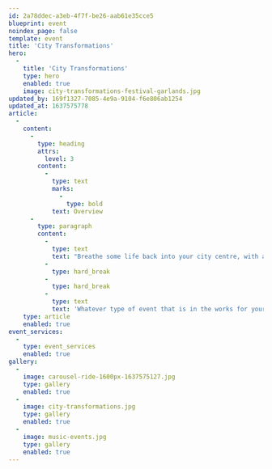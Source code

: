 ```yaml
---
id: 2a78ddec-a3eb-4f7f-be26-aab61e35cce5
blueprint: event
noindex_page: false
template: event
title: 'City Transformations'
hero:
  -
    title: 'City Transformations'
    type: hero
    enabled: true
    image: city-transformations-festival-garlands.jpg
updated_by: 169f1327-7085-4e9a-9104-f6e806ab1254
updated_at: 1637575778
article:
  -
    content:
      -
        type: heading
        attrs:
          level: 3
        content:
          -
            type: text
            marks:
              -
                type: bold
            text: Overview
      -
        type: paragraph
        content:
          -
            type: text
            text: "Breathe some life back into your city centre, with a full transformation. No matter the season or reason, here at EC events we can conjure up everything you need for events of all shapes and sizes.\_"
          -
            type: hard_break
          -
            type: hard_break
          -
            type: text
            text: 'Whatever type of event that is in the works for your city, we can provide the full package. From food and drink catering units, to rides, if you’ve got the space, we’ll make it happen. Halloween, Easter, Christmas, let your imagination run wild.'
    type: article
    enabled: true
event_services:
  -
    type: event_services
    enabled: true
gallery:
  -
    image: carousel-ride-1600px-1637575127.jpg
    type: gallery
    enabled: true
  -
    image: city-transformations.jpg
    type: gallery
    enabled: true
  -
    image: music-events.jpg
    type: gallery
    enabled: true
---
```

